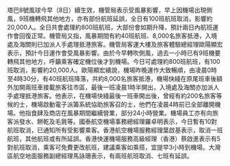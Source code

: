 塔巴8號風球今早（8日）續生效，機管局表示受風暴影響，早上因機場出現側風，9班機轉飛其他地方，亦有部份航班延誤，全日有100班航班取消，影響約20,000人。全日共會處理約800班航班，大部份會如期升降，預計兩日內航班運作會回復正常。機管局又指，風暴期間有約40班航班、8,000名旅客抵港，入境處及海關則已加派人手處理抵港旅客。機管局客運大樓及旅客體驗總經理歐陽顯宏表示，預計今日運作會受風暴影響。由於今早轉吹側風，過去一小時已有9班機要轉飛其他地方，呼籲乘客確定機位後才到機場。今日可處理約800班航班，有100班取消，影響約20,000人。歐陽顯宏續說，機場昨晚運作大致暢順，由凌晨0時至4時30分，有40班航班降落，共約8,000名旅客抵港，機場快綫在原尾班車後額外加開兩班車接載旅客往市區，最後一班凌晨1時半開出，入境處及海關亦加派人手處理抵港旅客。他表示，在機場快綫最後一班車開出後，曾經有約200名旅客等候的士，機場啟動電子派籌系統協助旅客召的士，他們在凌晨4時前已全部離開機場。他指食肆及商店在風暴期間繼續營業，部分24小時營業。機場員工亦有向旅客派發水、餅乾及毛氈等。國泰航空機場事務總經理羅卓明表示，今日暫有10對航班取消，已通知所有受影響乘客。香港航空機場服務經理葉啟基表示，取消一班航班，其他航班或有所延誤。香港快運機場服務高級經理（香港）蔡啟進表示有5對航班取消，乘客可免費更改航班，建議乘客如乘搭，宜提早3小時到機場。大灣區航空地面服務副總經理馬詠珊表示，有兩班航班取消、七班有延誤。